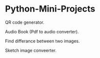 # Python-Mini-Projects

QR code generator. 

Audio Book (Pdf to audio converter).

Find differance between two images.

Sketch image conveerter.
